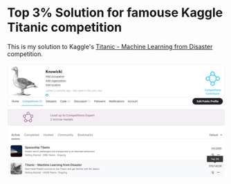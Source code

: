 # Top 3% Solution for famouse Kaggle Titanic competition

This is my solution to Kaggle's [Titanic - Machine Learning from Disaster](https://www.kaggle.com/competitions/spaceship-titanic) competition.

![Leaderboard at 2022-10-10](pic/Kaggle_Titanic_Competition_top3percent.png?raw=true)
